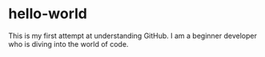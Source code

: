 # hello-world
This is my first attempt at understanding GitHub.
I am a beginner developer who is diving into the world of code. 
